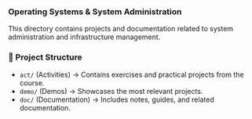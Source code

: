 ### Operating Systems & System Administration
This directory contains projects and documentation related to system administration and infrastructure management.

### 📂 Project Structure  
- `act/` (Activities) → Contains exercises and practical projects from the course.
- `demo/` (Demos) → Showcases the most relevant projects.  
- `doc/` (Documentation) → Includes notes, guides, and related documentation.  